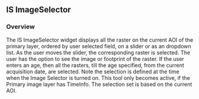 ## IS ImageSelector ##
### Overview ###
The IS ImageSelector widget displays all the raster on the current AOI of the primary layer, ordered by user selected field, on a slider or as an dropdown list. As the user moves the slider, the corresponding raster is selected. The user has the option to see the image or footprint of the raster. If the user enters an age, then all the rasters, till the age specified, from the current acquisition date, are selected.
Note the selection is defined at the time when the Image Selector is turned on. This tool only becomes active, if the Primary image layer has TimeInfo. The selection set is based on the current AOI.

